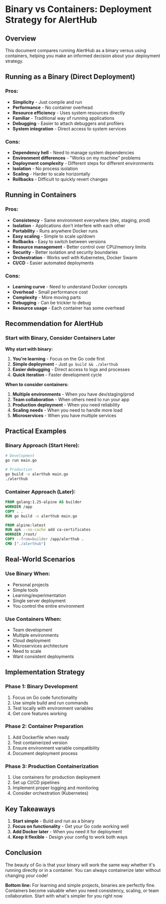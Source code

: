# Binary vs Containers: Deployment Strategy for AlertHub

## Overview

This document compares running AlertHub as a binary versus using containers, helping you make an informed decision about your deployment strategy.

## Running as a Binary (Direct Deployment)

### **Pros:**
- **Simplicity** - Just compile and run
- **Performance** - No container overhead
- **Resource efficiency** - Uses system resources directly
- **Familiar** - Traditional way of running applications
- **Debugging** - Easier to attach debuggers and profilers
- **System integration** - Direct access to system services

### **Cons:**
- **Dependency hell** - Need to manage system dependencies
- **Environment differences** - "Works on my machine" problems
- **Deployment complexity** - Different steps for different environments
- **Isolation** - No process isolation
- **Scaling** - Harder to scale horizontally
- **Rollbacks** - Difficult to quickly revert changes

## Running in Containers

### **Pros:**
- **Consistency** - Same environment everywhere (dev, staging, prod)
- **Isolation** - Applications don't interfere with each other
- **Portability** - Runs anywhere Docker runs
- **Easy scaling** - Simple to scale up/down
- **Rollbacks** - Easy to switch between versions
- **Resource management** - Better control over CPU/memory limits
- **Security** - Better isolation and security boundaries
- **Orchestration** - Works well with Kubernetes, Docker Swarm
- **CI/CD** - Easier automated deployments

### **Cons:**
- **Learning curve** - Need to understand Docker concepts
- **Overhead** - Small performance cost
- **Complexity** - More moving parts
- **Debugging** - Can be trickier to debug
- **Resource usage** - Each container has some overhead

## Recommendation for AlertHub

### **Start with Binary, Consider Containers Later**

**Why start with binary:**
1. **You're learning** - Focus on the Go code first
2. **Simple deployment** - Just `go build && ./alerthub`
3. **Easier debugging** - Direct access to logs and processes
4. **Quick iteration** - Faster development cycle

**When to consider containers:**
1. **Multiple environments** - When you have dev/staging/prod
2. **Team collaboration** - When others need to run your app
3. **Production deployment** - When you need reliability
4. **Scaling needs** - When you need to handle more load
5. **Microservices** - When you have multiple services

## Practical Examples

### **Binary Approach (Start Here):**
```bash
# Development
go run main.go

# Production
go build -o alerthub main.go
./alerthub
```

### **Container Approach (Later):**
```dockerfile
FROM golang:1.25-alpine AS builder
WORKDIR /app
COPY . .
RUN go build -o alerthub main.go

FROM alpine:latest
RUN apk --no-cache add ca-certificates
WORKDIR /root/
COPY --from=builder /app/alerthub .
CMD ["./alerthub"]
```

## Real-World Scenarios

### **Use Binary When:**
- Personal projects
- Simple tools
- Learning/experimentation
- Single server deployment
- You control the entire environment

### **Use Containers When:**
- Team development
- Multiple environments
- Cloud deployment
- Microservices architecture
- Need to scale
- Want consistent deployments

## Implementation Strategy

### **Phase 1: Binary Development**
1. Focus on Go code functionality
2. Use simple build and run commands
3. Test locally with environment variables
4. Get core features working

### **Phase 2: Container Preparation**
1. Add Dockerfile when ready
2. Test containerized version
3. Ensure environment variable compatibility
4. Document deployment process

### **Phase 3: Production Containerization**
1. Use containers for production deployment
2. Set up CI/CD pipelines
3. Implement proper logging and monitoring
4. Consider orchestration (Kubernetes)

## Key Takeaways

1. **Start simple** - Build and run as a binary
2. **Focus on functionality** - Get your Go code working well
3. **Add Docker later** - When you need it for deployment
4. **Keep it flexible** - Design your config to work both ways

## Conclusion

The beauty of Go is that your binary will work the same way whether it's running directly or in a container. You can always containerize later without changing your code!

**Bottom line:** For learning and simple projects, binaries are perfectly fine. Containers become valuable when you need consistency, scaling, or team collaboration. Start with what's simpler for you right now.